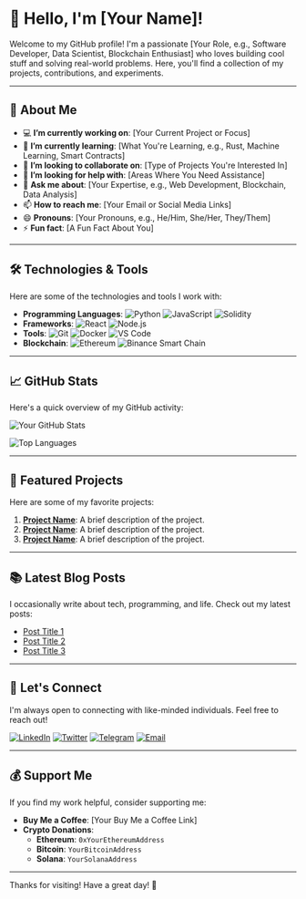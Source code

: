 # 👋 Hello, I'm [Your Name]!

Welcome to my GitHub profile! I'm a passionate [Your Role, e.g., Software Developer, Data Scientist, Blockchain Enthusiast] who loves building cool stuff and solving real-world problems. Here, you'll find a collection of my projects, contributions, and experiments.

---

## 🚀 About Me

- 💻 **I’m currently working on**: [Your Current Project or Focus]
- 🌱 **I’m currently learning**: [What You're Learning, e.g., Rust, Machine Learning, Smart Contracts]
- 👯 **I’m looking to collaborate on**: [Type of Projects You're Interested In]
- 🤔 **I’m looking for help with**: [Areas Where You Need Assistance]
- 💬 **Ask me about**: [Your Expertise, e.g., Web Development, Blockchain, Data Analysis]
- 📫 **How to reach me**: [Your Email or Social Media Links]
- 😄 **Pronouns**: [Your Pronouns, e.g., He/Him, She/Her, They/Them]
- ⚡ **Fun fact**: [A Fun Fact About You]

---

## 🛠️ Technologies & Tools

Here are some of the technologies and tools I work with:

- **Programming Languages**: ![Python](https://img.shields.io/badge/-Python-3776AB?logo=python&logoColor=white) ![JavaScript](https://img.shields.io/badge/-JavaScript-F7DF1E?logo=javascript&logoColor=black) ![Solidity](https://img.shields.io/badge/-Solidity-363636?logo=solidity&logoColor=white)
- **Frameworks**: ![React](https://img.shields.io/badge/-React-61DAFB?logo=react&logoColor=black) ![Node.js](https://img.shields.io/badge/-Node.js-339933?logo=node.js&logoColor=white)
- **Tools**: ![Git](https://img.shields.io/badge/-Git-F05032?logo=git&logoColor=white) ![Docker](https://img.shields.io/badge/-Docker-2496ED?logo=docker&logoColor=white) ![VS Code](https://img.shields.io/badge/-VS%20Code-007ACC?logo=visual-studio-code&logoColor=white)
- **Blockchain**: ![Ethereum](https://img.shields.io/badge/-Ethereum-3C3C3D?logo=ethereum&logoColor=white) ![Binance Smart Chain](https://img.shields.io/badge/-Binance%20Smart%20Chain-F0B90B?logo=binance&logoColor=white)

---

## 📈 GitHub Stats

Here's a quick overview of my GitHub activity:

![Your GitHub Stats](https://github-readme-stats.vercel.app/api?username=yourusername&show_icons=true&theme=radical)

![Top Languages](https://github-readme-stats.vercel.app/api/top-langs/?username=yourusername&layout=compact&theme=radical)

---

## 🌟 Featured Projects

Here are some of my favorite projects:

1. **[Project Name](https://github.com/yourusername/project-repo)**: A brief description of the project.
2. **[Project Name](https://github.com/yourusername/project-repo)**: A brief description of the project.
3. **[Project Name](https://github.com/yourusername/project-repo)**: A brief description of the project.

---

## 📚 Latest Blog Posts

I occasionally write about tech, programming, and life. Check out my latest posts:

- [Post Title 1](https://yourblog.com/post1)
- [Post Title 2](https://yourblog.com/post2)
- [Post Title 3](https://yourblog.com/post3)

---

## 🤝 Let's Connect

I'm always open to connecting with like-minded individuals. Feel free to reach out!

[![LinkedIn](https://img.shields.io/badge/-LinkedIn-0A66C2?logo=linkedin&logoColor=white)](https://linkedin.com/in/yourprofile)
[![Twitter](https://img.shields.io/badge/-Twitter-1DA1F2?logo=twitter&logoColor=white)](https://twitter.com/yourhandle)
[![Telegram](https://img.shields.io/badge/-Telegram-26A5E4?logo=telegram&logoColor=white)](https://t.me/yourhandle)
[![Email](https://img.shields.io/badge/-Email-D14836?logo=gmail&logoColor=white)](mailto:youremail@example.com)

---

## 💰 Support Me

If you find my work helpful, consider supporting me:

- **Buy Me a Coffee**: [Your Buy Me a Coffee Link]
- **Crypto Donations**:
  - **Ethereum**: `0xYourEthereumAddress`
  - **Bitcoin**: `YourBitcoinAddress`
  - **Solana**: `YourSolanaAddress`

---

Thanks for visiting! Have a great day! 🚀
